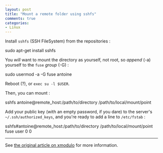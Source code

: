 ```yaml
---
layout: post
title: "Mount a remote folder using sshfs"
comments: true
categories:
- Linux
---
```


Install `sshfs` (SSH FileSystem) from the repositories :

  sudo apt-get install sshfs

You _will_ want to mount the directory as yourself, not root, so _append_ (-a) yourself to the `fuse` _group_ (-G) :

  sudo usermod -a -G fuse antoine

Reboot (?), or `exec su -l $USER`.

Then, you can mount :

  sshfs antoine@remote_host:/path/to/directory /path/to/local/mount/point

Add your public key (with an empty password, if you dare) to the server's `~/.ssh/authorized_keys`, and you're ready to add a line to `/etc/fstab` :

  sshfs#antoine@remote_host:/path/to/directory /path/to/local/mount/point fuse user 0 0

---

See [the original article on xmodulo](http://xmodulo.com/2013/04/how-to-mount-remote-directory-over-ssh-on-linux.html) for more information.